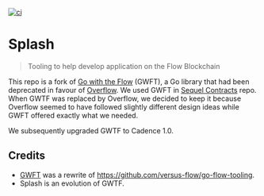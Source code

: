 [![ci](https://github.com/piprate/splash/actions/workflows/ci.yml/badge.svg)](https://github.com/piprate/splash/actions/workflows/ci.yml)

# Splash

> Tooling to help develop application on the Flow Blockchain

This repo is a fork of [Go with the Flow](https://github.com/bjartek/go-with-the-flow) (GWFT), a Go library that
had been deprecated in favour of [Overflow](https://github.com/bjartek/overflow). We used  GWFT in
[Sequel Contracts](https://github.com/piprate/sequel-flow-contracts) repo. When GWTF was replaced by Overflow,
we decided to keep it because Overflow seemed to have followed slightly different design ideas while GWFT
offered exactly what we needed.

We subsequently upgraded GWTF to Cadence 1.0.

## Credits

 - [GWFT](https://github.com/bjartek/go-with-the-flow) was a rewrite of https://github.com/versus-flow/go-flow-tooling.
 - Splash is an evolution of GWTF.
